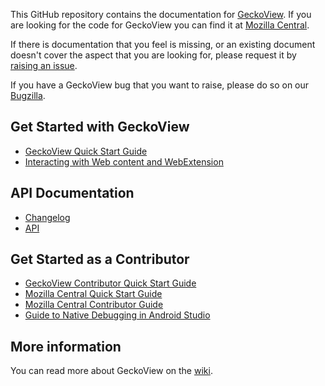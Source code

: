 This GitHub repository contains the documentation for [GeckoView][8]. If you are looking for the code for GeckoView you can find it at [Mozilla Central][9].

If there is documentation that you feel is missing, or an existing document doesn't cover the aspect that you are looking for, please request it by [raising an issue][10].

If you have a GeckoView bug that you want to raise, please do so on our [Bugzilla][11].

## Get Started with GeckoView

* [GeckoView Quick Start Guide][1]
* [Interacting with Web content and WebExtension][7]


## API Documentation

* [Changelog][2]
* [API][12]

## Get Started as a Contributor

* [GeckoView Contributor Quick Start Guide][3]
* [Mozilla Central Quick Start Guide][4]
* [Mozilla Central Contributor Guide][5]
* [Guide to Native Debugging in Android Studio][6]


## More information
You can read more about GeckoView on the [wiki](https://wiki.mozilla.org/Mobile/GeckoView).


[1]:https://geckoview.dev/consumer/docs/geckoview-quick-start
[2]:https://geckoview.dev/javadoc/mozilla-central/org/mozilla/geckoview/doc-files/CHANGELOG
[3]:https://geckoview.dev/contributor/geckoview-quick-start
[4]:https://geckoview.dev/contributor/mc-quick-start
[5]:https://geckoview.dev/contributor/contributing-to-mc
[6]:https://geckoview.dev/contributor/native-debugging
[7]:https://geckoview.dev/consumer/docs/web-extensions
[8]:https://geckoview.dev
[9]:https://searchfox.org/mozilla-central/source/mobile/android/geckoview
[10]:https://github.com/mozilla/geckoview/issues
[11]:https://bugzilla.mozilla.org/enter_bug.cgi?product=GeckoView
[12]:https://mozilla.github.io/geckoview/javadoc/mozilla-central/index.html
